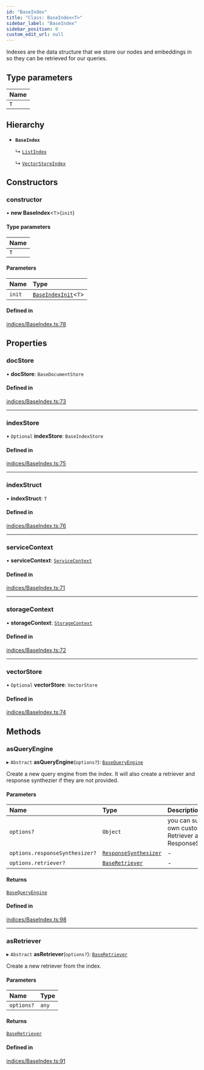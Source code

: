```yaml
---
id: "BaseIndex"
title: "Class: BaseIndex<T>"
sidebar_label: "BaseIndex"
sidebar_position: 0
custom_edit_url: null
---
```


Indexes are the data structure that we store our nodes and embeddings in so
they can be retrieved for our queries.

## Type parameters

| Name |
| :------ |
| `T` |

## Hierarchy

- **`BaseIndex`**

  ↳ [`ListIndex`](ListIndex.md)

  ↳ [`VectorStoreIndex`](VectorStoreIndex.md)

## Constructors

### constructor

• **new BaseIndex**<`T`\>(`init`)

#### Type parameters

| Name |
| :------ |
| `T` |

#### Parameters

| Name | Type |
| :------ | :------ |
| `init` | [`BaseIndexInit`](../interfaces/BaseIndexInit.md)<`T`\> |

#### Defined in

[indices/BaseIndex.ts:78](https://github.com/run-llama/LlamaIndexTS/blob/2db8a8c/packages/core/src/indices/BaseIndex.ts#L78)

## Properties

### docStore

• **docStore**: `BaseDocumentStore`

#### Defined in

[indices/BaseIndex.ts:73](https://github.com/run-llama/LlamaIndexTS/blob/2db8a8c/packages/core/src/indices/BaseIndex.ts#L73)

___

### indexStore

• `Optional` **indexStore**: `BaseIndexStore`

#### Defined in

[indices/BaseIndex.ts:75](https://github.com/run-llama/LlamaIndexTS/blob/2db8a8c/packages/core/src/indices/BaseIndex.ts#L75)

___

### indexStruct

• **indexStruct**: `T`

#### Defined in

[indices/BaseIndex.ts:76](https://github.com/run-llama/LlamaIndexTS/blob/2db8a8c/packages/core/src/indices/BaseIndex.ts#L76)

___

### serviceContext

• **serviceContext**: [`ServiceContext`](../interfaces/ServiceContext.md)

#### Defined in

[indices/BaseIndex.ts:71](https://github.com/run-llama/LlamaIndexTS/blob/2db8a8c/packages/core/src/indices/BaseIndex.ts#L71)

___

### storageContext

• **storageContext**: [`StorageContext`](../interfaces/StorageContext.md)

#### Defined in

[indices/BaseIndex.ts:72](https://github.com/run-llama/LlamaIndexTS/blob/2db8a8c/packages/core/src/indices/BaseIndex.ts#L72)

___

### vectorStore

• `Optional` **vectorStore**: `VectorStore`

#### Defined in

[indices/BaseIndex.ts:74](https://github.com/run-llama/LlamaIndexTS/blob/2db8a8c/packages/core/src/indices/BaseIndex.ts#L74)

## Methods

### asQueryEngine

▸ `Abstract` **asQueryEngine**(`options?`): [`BaseQueryEngine`](../interfaces/BaseQueryEngine.md)

Create a new query engine from the index. It will also create a retriever
and response synthezier if they are not provided.

#### Parameters

| Name | Type | Description |
| :------ | :------ | :------ |
| `options?` | `Object` | you can supply your own custom Retriever and ResponseSynthesizer |
| `options.responseSynthesizer?` | [`ResponseSynthesizer`](ResponseSynthesizer.md) | - |
| `options.retriever?` | [`BaseRetriever`](../interfaces/BaseRetriever.md) | - |

#### Returns

[`BaseQueryEngine`](../interfaces/BaseQueryEngine.md)

#### Defined in

[indices/BaseIndex.ts:98](https://github.com/run-llama/LlamaIndexTS/blob/2db8a8c/packages/core/src/indices/BaseIndex.ts#L98)

___

### asRetriever

▸ `Abstract` **asRetriever**(`options?`): [`BaseRetriever`](../interfaces/BaseRetriever.md)

Create a new retriever from the index.

#### Parameters

| Name | Type |
| :------ | :------ |
| `options?` | `any` |

#### Returns

[`BaseRetriever`](../interfaces/BaseRetriever.md)

#### Defined in

[indices/BaseIndex.ts:91](https://github.com/run-llama/LlamaIndexTS/blob/2db8a8c/packages/core/src/indices/BaseIndex.ts#L91)
